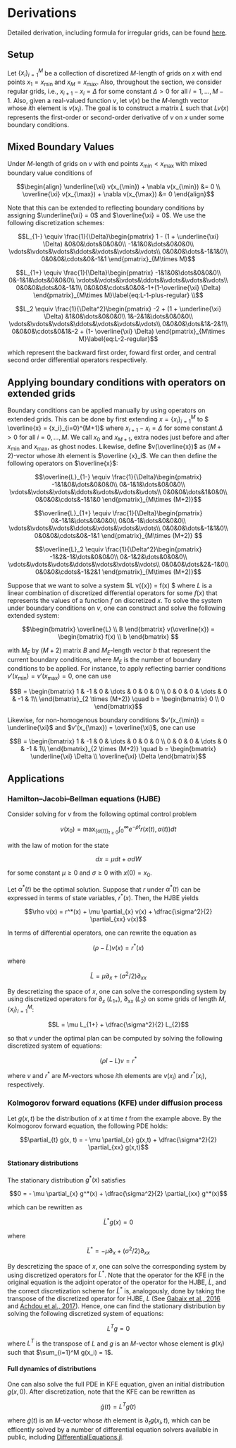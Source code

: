 Derivations
==========
Detailed derivation, including formula for irregular grids, can be found [here](../generated/discretized-differential-operator-derivation.pdf).

Setup
----------
Let $\{x_i\}_{i=1}^M$ be a collection of discretized $M$-length of grids on $x$ with end points $x_1 = x_{\min}$ and $x_M = x_{\max}$. Also, throughout the section, we consider regular grids, i.e., $x_{i+1} - x_i = \Delta$ for some constant $\Delta > 0$ for all $i = 1, ..., M-1$. Also, given a real-valued function $v$, let $v(x)$ be the $M$-length vector whose $i$th element is $v(x_i)$. The goal is to construct a matrix $L$ such that $L v(x)$ represents the first-order or second-order derivative of $v$ on $x$ under some boundary conditions.

Mixed Boundary Values
----------
Under $M$-length of grids on $v$ with end points $x_{\min} < x_{\max}$ with mixed boundary value conditions of

```math
\begin{align}
\underline{\xi} v(x_{\min}) + \nabla v(x_{\min}) &= 0 \\
\overline{\xi} v(x_{\max}) + \nabla v(x_{\max}) &= 0
\end{align}
```

Note that this can be extended to reflecting boundary conditions by assigning $\underline{\xi} = 0$ and $\overline{\xi} = 0$. We use the following discretization schemes:

```math
L_{1-} \equiv \frac{1}{\Delta}\begin{pmatrix}
1 - (1 + \underline{\xi} \Delta) &0&0&\dots&0&0&0\\
-1&1&0&\dots&0&0&0\\
\vdots&\vdots&\vdots&\ddots&\vdots&\vdots&\vdots\\
0&0&0&\dots&-1&1&0\\
0&0&0&\cdots&0&-1&1
\end{pmatrix}_{M\times M}
```

```math
L_{1+} \equiv \frac{1}{\Delta}\begin{pmatrix}
-1&1&0&\dots&0&0&0\\
0&-1&1&\dots&0&0&0\\
\vdots&\vdots&\vdots&\ddots&\vdots&\vdots&\vdots\\
0&0&0&\dots&0&-1&1\\
0&0&0&\cdots&0&0&-1+(1-\overline{\xi} \Delta)
\end{pmatrix}_{M\times M}\label{eq:L-1-plus-regular} \\
```

```math
L_2 \equiv \frac{1}{\Delta^2}\begin{pmatrix}
-2 + (1 + \underline{\xi} \Delta) &1&0&\dots&0&0&0\\
1&-2&1&\dots&0&0&0\\
\vdots&\vdots&\vdots&\ddots&\vdots&\vdots&\vdots\\
0&0&0&\dots&1&-2&1\\
0&0&0&\cdots&0&1&-2 + (1- \overline{\xi} \Delta)
\end{pmatrix}_{M\times M}\label{eq:L-2-regular}
```

which represent the backward first order, foward first order, and central second order differential operators respectively.

Applying boundary conditions with operators on extended grids
----------
Boundary conditions can be applied manually by using operators on extended grids. This can be done by first extending $x = \{x_i\}_{i=1}^M$ to $ \overline{x} = \{x_i\}_{i=0}^{M+1}$ where $x_{i+1} - x_i = \Delta$ for some constant $\Delta > 0$ for all $i = 0, ..., M$. We call $x_0$ and $x_{M+1}$, extra nodes just before and after $x_{\min}$ and $x_{\max}$, as ghost nodes. Likewise, define $v(\overline{x})$ as $(M+2)$-vector whose $i$th element is $\overline {x}_i$. We can then define the following operators on $\overline{x}$:

```math
\overline{L}_{1-} \equiv \frac{1}{\Delta}\begin{pmatrix}
-1&1&0&\dots&0&0&0\\
0&-1&1&\dots&0&0&0\\
\vdots&\vdots&\vdots&\ddots&\vdots&\vdots&\vdots\\
0&0&0&\dots&1&0&0\\
0&0&0&\cdots&-1&1&0
\end{pmatrix}_{M\times (M+2)}
```

```math
\overline{L}_{1+} \equiv \frac{1}{\Delta}\begin{pmatrix}
0&-1&1&\dots&0&0&0\\
0&0&-1&\dots&0&0&0\\
\vdots&\vdots&\vdots&\ddots&\vdots&\vdots&\vdots\\
0&0&0&\dots&-1&1&0\\
0&0&0&\cdots&0&-1&1
\end{pmatrix}_{M\times (M+2)} 
```

```math
\overline{L}_2 \equiv \frac{1}{\Delta^2}\begin{pmatrix}
-1&2&-1&\dots&0&0&0\\
0&-1&2&\dots&0&0&0\\
\vdots&\vdots&\vdots&\ddots&\vdots&\vdots&\vdots\\
0&0&0&\dots&2&-1&0\\
0&0&0&\cdots&-1&2&1
\end{pmatrix}_{M\times (M+2)}
```

Suppose that we want to solve a system $L v({x}) = f(x) $ where $L$ is a linear combination of discretized differential operators for some $f(x)$ that represents the values of a function $f$ on discretized $x$. To solve the system under boundary conditions on $v$, one can construct and solve the following extended system:

```math
\begin{bmatrix}
\overline{L} \\
B
\end{bmatrix} 
v(\overline{x}) = 
\begin{bmatrix}
f(x) \\
b
\end{bmatrix} 
```

with $M_E$ by $(M+2)$ matrix $B$ and $M_E$-length vector $b$ that represent the current boundary conditions, where $M_E$ is the number of boundary conditions to be applied. For instance, to apply reflecting barrier conditions $v'(x_{\min}) = v'(x_{\max}) = 0$, one can use

```math
B = \begin{bmatrix}
1 & -1 & 0 & \dots & 0 & 0 & 0 \\
0 & 0 & 0 & \dots & 0 & -1 & 1\\
\end{bmatrix}_{2 \times (M+2)} \quad 
b = \begin{bmatrix}
0 \\
0
\end{bmatrix}
```


Likewise, for non-homogenous boundary conditions $v'(x_{\min}) = \underline{\xi}$ and $v'(x_{\max}) = \overline{\xi}$, one can use

```math
B = \begin{bmatrix}
1 & -1 & 0 & \dots & 0 & 0 & 0 \\
0 & 0 & 0 & \dots & 0 & -1 & 1\\
\end{bmatrix}_{2 \times (M+2)} \quad 
b = \begin{bmatrix}
 \underline{\xi} \Delta \\
\overline{\xi} \Delta
\end{bmatrix}
```

Applications
-------------
### Hamilton–Jacobi–Bellman equations (HJBE)
Consider solving for $v$ from the following optimal control problem
```math
v(x_0) = \max_{ {\{\alpha(t) \} }_{t \geq 0} } \int_{0}^\infty e^{-\rho t} r( x(t), \alpha(t )) dt
```

with the law of motion for the state 
```math
dx = \mu dt + \sigma dW 
```


for some constant $\mu \geq 0$ and $\sigma \geq 0$ with $x(0) = x_0$.

Let $\alpha^*(t)$ be the optimal solution. Suppose that $r$ under $\alpha^*(t)$ can be expressed in terms of state variables, $r^* (x)$. Then, the HJBE yields

```math
\rho v(x) = r^*(x) +  \mu  \partial_{x} v(x) + \dfrac{\sigma^2}{2} \partial_{xx} v(x)
```

In terms of differential operators, one can rewrite the equation as
```math
(\rho - \tilde{L}) v(x) = r^*(x)
```

where 

```math
\tilde{L} = \mu \partial_{x} + (\sigma^2/2) \partial_{xx}
```


By descretizing the space of $x$, one can solve the corresponding system by using discretized operators for $\partial_{x}$ ($L_{1+}$), $\partial_{xx}$ ($L_2$) on some grids of length $M$, $\{x_i\}_{i=1}^M$:

```math
L = \mu L_{1+} + \dfrac{\sigma^2}{2} L_{2}
```

so that $v$ under the optimal plan can be computed by solving the following discretized system of equations:

```math
(\rho I - L) v = r^*
```

where $v$ and $r^*$ are $M$-vectors whose $i$th elements are $v(x_i)$ and $r^*(x_i)$, respectively.



### Kolmogorov forward equations (KFE) under diffusion process
Let $g(x, t)$ be the distribution of $x$ at time $t$ from the example above. By the Kolmogorov forward equation, the following PDE holds:

```math
\partial_{t} g(x, t) = - \mu \partial_{x}  g(x,t) + \dfrac{\sigma^2}{2} \partial_{xx} g(x,t)
```

#### Stationary distributions
The stationary distribution $g^*(x)$ satisfies

```math
0 = - \mu \partial_{x} g^*(x) + \dfrac{\sigma^2}{2} \partial_{xx} g^*(x)
```

which can be rewritten as 

```math
\tilde{L}^* g(x) = 0
```

where 

```math
\tilde{L}^* =  - \mu \partial_{x} + (\sigma^2/2) \partial_{xx}
```

By descretizing the space of $x$, one can solve the corresponding system by using discretized operators for $\tilde{L}^*$. Note that the operator for the KFE in the original equation is the adjoint operator of the operator for the HJBE, $\tilde{L}$, and the correct discretization scheme for $\tilde{L}^*$ is, analogously, done by taking the transpose of the discretized operator for HJBE, $L$ (See [Gabaix et al., 2016](https://doi.org/10.3982/ECTA13569) and [Achdou et al., 2017](https://ideas.repec.org/p/nbr/nberwo/23732.html)). Hence, one can find the stationary distribution by solving the following discretized system of equations:

```math
L^T g = 0 
```
where $L^T$ is the transpose of $L$ and $g$ is an $M$-vector whose element is $g(x_i)$ such that $\sum_{i=1}^M g(x_i) = 1$.

#### Full dynamics of distributions
One can also solve the full PDE in KFE equation, given an initial distribution $g(x, 0)$. After discretization, note that the KFE can be rewritten as

```math
\dot{g}(t) = L^T g(t)
```
where $\dot{g}(t)$ is an $M$-vector whose $i$th element is $\partial_{t} g(x_i, t)$, which can be efficently solved by a number of differential equation solvers available in public, including [DifferentialEquations.jl](http://doi.org/10.5334/jors.151).
